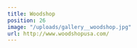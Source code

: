 ```yaml
---
title: Woodshop
position: 26
image: "/uploads/gallery__woodshop.jpg"
url: http://www.woodshopusa.com/
---
```



